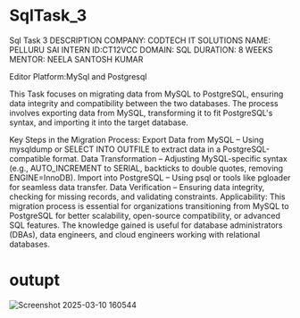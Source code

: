 # SqlTask_3
Sql Task 3
DESCRIPTION
COMPANY: CODTECH IT SOLUTIONS NAME: PELLURU SAI INTERN ID:CT12VCC DOMAIN: SQL DURATION: 8 WEEKS MENTOR: NEELA SANTOSH KUMAR

Editor Platform:MySql and Postgresql

This Task focuses on migrating data from MySQL to PostgreSQL, ensuring data integrity and compatibility between the two databases. The process involves exporting data from MySQL, transforming it to fit PostgreSQL's syntax, and importing it into the target database.

Key Steps in the Migration Process:
Export Data from MySQL – Using mysqldump or SELECT INTO OUTFILE to extract data in a PostgreSQL-compatible format.
Data Transformation – Adjusting MySQL-specific syntax (e.g., AUTO_INCREMENT to SERIAL, backticks to double quotes, removing ENGINE=InnoDB).
Import into PostgreSQL – Using psql or tools like pgloader for seamless data transfer.
Data Verification – Ensuring data integrity, checking for missing records, and validating constraints.
Applicability:
This migration process is essential for organizations transitioning from MySQL to PostgreSQL for better scalability, open-source compatibility, or advanced SQL features. The knowledge gained is useful for database administrators (DBAs), data engineers, and cloud engineers working with relational databases.
# outupt
![Screenshot 2025-03-10 160544](https://github.com/user-attachments/assets/11acc233-166b-492b-9ca1-6badd8fd52db)
